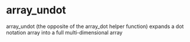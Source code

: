 # array_undot
array_undot (the opposite of the array_dot helper function) expands a dot notation array into a full multi-dimensional array
